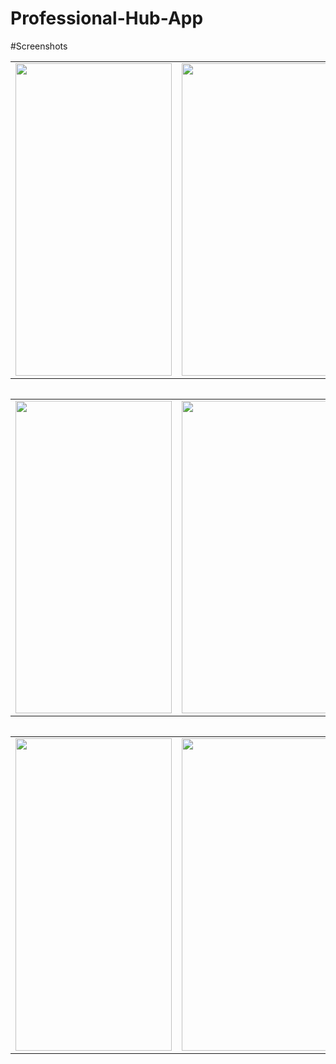 # Professional-Hub-App

#Screenshots

<table>
 
  <tr>
    <td><img src="https://user-images.githubusercontent.com/37649534/101911907-52465500-3bc1-11eb-89d2-1661ce690aa4.jpg" width ="250" height ="500"></td>
    <td><img src="https://user-images.githubusercontent.com/37649534/101911927-596d6300-3bc1-11eb-91a7-2dd42cc4dc0a.jpg" width ="250" height ="500"></td>
    <td><img src="https://user-images.githubusercontent.com/37649534/101911941-5ecaad80-3bc1-11eb-95aa-8c07cdba6b02.jpg" width ="250" height ="500"></td>
  </tr>
  
  <table>
  
  <table>
 
  <tr>
    <td><img src="https://user-images.githubusercontent.com/37649534/101911951-638f6180-3bc1-11eb-981d-09cf5ad55cf1.jpg" width ="250" height ="500"></td>
    <td><img src="https://user-images.githubusercontent.com/37649534/101911995-743fd780-3bc1-11eb-8c82-161a924fb249.jpg" width ="250" height ="500"></td>
    <td><img src="https://user-images.githubusercontent.com/37649534/101912015-7d30a900-3bc1-11eb-8912-1becd77686fb.jpg" width ="250" height ="500"></td>
  </tr>
  
  <table>
  
  <table>
 
  <tr>
    <td><img src="https://user-images.githubusercontent.com/37649534/101912035-83268a00-3bc1-11eb-981f-f49bac95861c.jpg" width ="250" height ="500"></td>
    <td><img src="https://user-images.githubusercontent.com/37649534/101912048-8752a780-3bc1-11eb-9a35-b927024a3b08.jpg" width ="250" height ="500"></td>
    <td><img src="https://user-images.githubusercontent.com/37649534/101912067-8b7ec500-3bc1-11eb-9e06-9e7aeec8577e.jpg" width ="250" height ="500"></td>
  </tr>
  
  <table>
